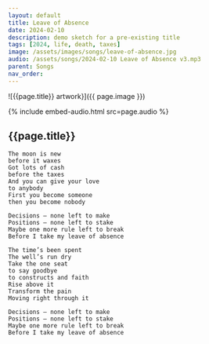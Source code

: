 ```yaml
---
layout: default
title: Leave of Absence
date: 2024-02-10
description: demo sketch for a pre-existing title
tags: [2024, life, death, taxes]
image: /assets/images/songs/leave-of-absence.jpg
audio: /assets/songs/2024-02-10 Leave of Absence v3.mp3
parent: Songs
nav_order: 
---
```

![{{page.title}} artwork}]({{ page.image }})

{% include embed-audio.html src=page.audio %}

## {{page.title}}

```
The moon is new 
before it waxes
Got lots of cash 
before the taxes
And you can give your love
to anybody
First you become someone
then you become nobody

Decisions — none left to make
Positions — none left to stake
Maybe one more rule left to break
Before I take my leave of absence

The time’s been spent
The well’s run dry
Take the one seat
to say goodbye
to constructs and faith
Rise above it
Transform the pain
Moving right through it 

Decisions — none left to make
Positions — none left to stake
Maybe one more rule left to break
Before I take my leave of absence

```